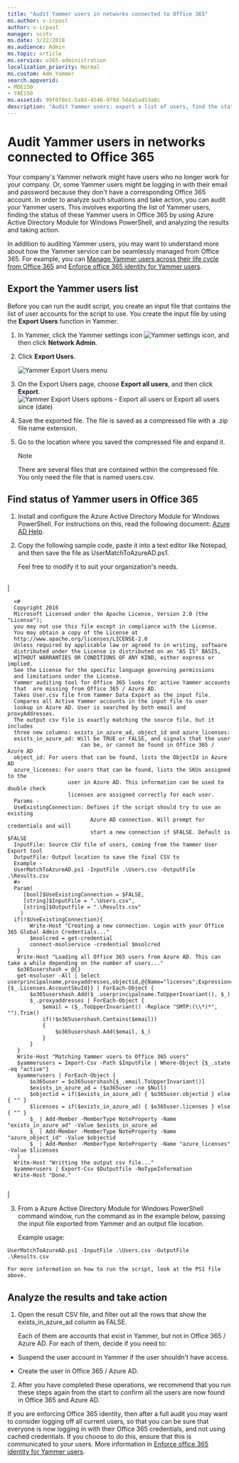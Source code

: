 ```yaml
---
title: "Audit Yammer users in networks connected to Office 365"
ms.author: v-irpast
author: v-irpast
manager: scotv
ms.date: 3/22/2018
ms.audience: Admin
ms.topic: article
ms.service: o365-administration
localization_priority: Normal
ms.custom: Adm_Yammer
search.appverid:
- MOE150
- YAE150
ms.assetid: 99f6f0e1-5a8d-4546-979d-564a5a453a8c
description: "Audit Yammer users: export a list of users, find the status of those users in Office 365, and analyze the results and take action."
---
```


# Audit Yammer users in networks connected to Office 365

Your company's Yammer network might have users who no longer work for your company. Or, some Yammer users might be logging in with their email and password because they don't have a corresponding Office 365 account. In order to analyze such situations and take action, you can audit your Yammer users. This involves exporting the list of Yammer users, finding the status of these Yammer users in Office 365 by using Azure Active Directory Module for Windows PowerShell, and analyzing the results and taking action.
  
In addition to auditing Yammer users, you may want to understand more about how the Yammer service can be seamlessly managed from Office 365. For example, you can [Manage Yammer users across their life cycle from Office 365](manage-yammer-users-across-their-lifecycle-from-office-365.md) and [Enforce office 365 identity for Yammer users](enforce-office-365-identity-for-yammer-users.md).
  
## Export the Yammer users list

Before you can run the audit script, you create an input file that contains the list of user accounts for the script to use. You create the input file by using the **Export Users** function in Yammer. 
  
1. In Yammer, click the Yammer settings icon ![Yammer settings icon](/Office365/Admin/media/9704ce70-56ce-43f7-96c6-f253b0413d40.png), and then click **Network Admin**.
    
2. Click **Export Users**.
    
    ![Yammer Export Users menu](/Office365/Admin/media/69748f25-6619-4d2f-b9c8-17f02b726a98.png)
  
3. On the Export Users page, choose **Export all users**, and then click **Export**.
    ![Yammer Export Users options - Export all users or Export all users since (date)](/Office365/Admin/media/71c292af-9ca0-447a-8750-20b49bd1330e.png)
  
4. Save the exported file. The file is saved as a compressed file with a .zip file name extension.
    
5. Go to the location where you saved the compressed file and expand it.
    
    > [!NOTE]
    > There are several files that are contained within the compressed file. You only need the file that is named users.csv. 
  
## Find status of Yammer users in Office 365

1. Install and configure the Azure Active Directory Module for Windows PowerShell. For instructions on this, read the following document: [Azure AD Help](https://go.microsoft.com/fwlink/?LinkId=722402).
    
2. Copy the following sample code, paste it into a text editor like Notepad, and then save the file as UserMatchToAzureAD.ps1.
    
    Feel free to modify it to suit your organization's needs.
    
||
|:-----|
|
```
  <# 
  Copyright 2016 
  Microsoft Licensed under the Apache License, Version 2.0 (the "License"); 
  you may not use this file except in compliance with the License. 
  You may obtain a copy of the License at     
  http://www.apache.org/licenses/LICENSE-2.0 
  Unless required by applicable law or agreed to in writing, software 
  distributed under the License is distributed on an "AS IS" BASIS, 
  WITHOUT WARRANTIES OR CONDITIONS OF ANY KIND, either express or implied. 
  See the License for the specific language governing permissions 
  and limitations under the License. 
  Yammer auditing tool for Office 365 looks for active Yammer accounts 
  that  are missing from Office 365 / Azure AD. 
  Takes User.csv file from Yammer Data Export as the input file.  
  Compares all Active Yammer accounts in the input file to user  
  lookup in Azure AD. User is searched by both email and proxyAddresses.  
  The output csv file is exactly matching the source file, but it includes 
  three new columns: exists_in_azure_ad, object_id and azure_licenses: 
  exists_in_azure_ad: Will be TRUE or FALSE, and signals that the user
                       can be, or cannot be found in Office 365 / Azure AD 
  object_id: For users that can be found, lists the ObjectId in Azure AD 
  azure_licenses: For users that can be found, lists the SKUs assigned to the
                   user in Azure AD. This information can be used to double check
                   licenses are assigned correctly for each user. 
  Params - 
  UseExistingConnection: Defines if the script should try to use an existing
                          Azure AD connection. Will prompt for credentials and will
                          start a new connection if $FALSE. Default is $FALSE 
  InputFile: Source CSV file of users, coming from the Yammer User Export tool 
  OutputFile: Output location to save the final CSV to 
  Example - 
  UserMatchToAzureAD.ps1 -InputFile .\Users.csv -OutputFile .\Results.csv 
  #> 
  Param(
     [bool]$UseExistingConnection = $FALSE,
     [string]$InputFile = ".\Users.csv",
     [string]$Outputfile = ".\Results.csv"
    ) 
  if(!$UseExistingConnection){
       Write-Host "Creating a new connection. Login with your Office 365 Global Admin Credentials..."
       $msolcred = get-credential
       connect-msolservice -credential $msolcred
   }
   Write-Host "Loading all Office 365 users from Azure AD. This can take a while depending on the number of users..."
   $o365usershash = @{}
   get-msoluser -All | Select userprincipalname,proxyaddresses,objectid,@{Name="licenses";Expression={$_.Licenses.AccountSkuId}} | ForEach-Object {
       $o365usershash.Add($_.userprincipalname.ToUpperInvariant(), $_)
       $_.proxyaddresses | ForEach-Object {
           $email = ($_.ToUpperInvariant() -Replace "SMTP:(\\*)*", "").Trim()
           if(!$o365usershash.Contains($email))
           {
               $o365usershash.Add($email, $_)
           }
       }
   }
   Write-Host "Matching Yammer users to Office 365 users"
   $yammerusers = Import-Csv -Path $InputFile | Where-Object {$_.state -eq "active"}
   $yammerusers | ForEach-Object {
       $o365user = $o365usershash[$_.email.ToUpperInvariant()]
       $exists_in_azure_ad = ($o365user -ne $Null)
       $objectid = if($exists_in_azure_ad) { $o365user.objectid } else { "" }
       $licenses = if($exists_in_azure_ad) { $o365user.licenses } else { "" }
       $_ | Add-Member -MemberType NoteProperty -Name "exists_in_azure_ad" -Value $exists_in_azure_ad
       $_ | Add-Member -MemberType NoteProperty -Name "azure_object_id" -Value $objectid
       $_ | Add-Member -MemberType NoteProperty -Name "azure_licenses" -Value $licenses
   } 
  Write-Host "Writting the output csv file..."
  $yammerusers | Export-Csv $Outputfile -NoTypeInformation 
  Write-Host "Done." 
  
```

|
   
3. From a Azure Active Directory Module for Windows PowerShell command window, run the command as in the example below, passing the input file exported from Yammer and an output file location.
    
    Example usage:
    
  ```
  UserMatchToAzureAD.ps1 -InputFile .\Users.csv -OutputFile .\Results.csv
  
  ```

    For more information on how to run the script, look at the PS1 file above.
    
## Analyze the results and take action

1. Open the result CSV file, and filter out all the rows that show the exists_in_azure_ad column as FALSE.
    
    Each of them are accounts that exist in Yammer, but not in Office 365 / Azure AD. For each of them, decide if you need to:
    
  - Suspend the user account in Yammer if the user shouldn't have access.
    
  - Create the user in Office 365 / Azure AD.
    
2. After you have completed these operations, we recommend that you run these steps again from the start to confirm all the users are now found in Office 365 and Azure AD.
    
If you are enforcing Office 365 identity, then after a full audit you may want to consider logging off all current users, so that you can be sure that everyone is now logging in with their Office 365 credentials, and not using cached credentials. If you choose to do this, ensure that this is communicated to your users. More information in [Enforce office 365 identity for Yammer users](enforce-office-365-identity-for-yammer-users.md).
  

